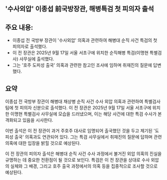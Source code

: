 ## '수사외압' 이종섭 前국방장관, 해병특검 첫 피의자 출석

## 주요 내용:
*   이종섭 전 국방부 장관이 '수사외압' 의혹과 관련하여 해병대 순직 사건 특검의 첫 피의자로 출석했다.
*   이 전 장관은 2025년 9월 17일 서울 서초구에 위치한 순직해병 특검(이명현 특별검사) 사무실에 출석했다.
*   그는 '호주 도피성 출국' 의혹과 관련한 참고인 조사에 임하며 취재진의 질문에 답변했다.

## 요약
이종섭 전 국방부 장관이 해병대 채상병 순직 사건 수사 외압 의혹과 관련하여 특별검사팀에 첫 피의자 신분으로 출석했다. 이 전 장관은 2025년 9월 17일 서울 서초구에 위치한 이명현 특별검사 사무실에 모습을 드러냈으며, 이는 해당 사건에 대한 특검 수사가 본격화되고 있음을 시사한다.

이번 출석은 이 전 장관이 과거 주호주 대사로 임명되어 출국했던 것을 두고 제기된 '도피성 출국' 의혹과도 연관되어 있다. 그는 특검 사무실에서 취재진의 질문에 답하며 관련 의혹에 대한 입장을 밝힐 것으로 예상된다.

이 전 장관의 피의자 출석은 해병대 순직 사건 수사 과정에서 불거진 외압 의혹의 진실을 규명하는 데 중요한 전환점이 될 것으로 보인다. 특검은 이 전 장관을 상대로 수사 외압의 실체와 그 배경, 그리고 호주 출국 과정에서의 의혹 등을 집중적으로 조사할 것으로 예상된다.
